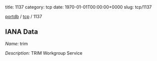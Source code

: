 title: 1137
category: tcp
date: 1970-01-01T00:00:00+0000
slug: tcp/1137

[portdb](/) / [tcp](/category/tcp.html) / 1137


## IANA Data

_Name:_ trim

_Description:_ TRIM Workgroup Service

